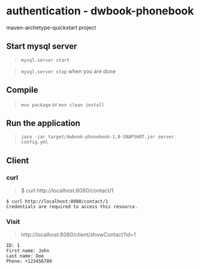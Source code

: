 # authentication - dwbook-phonebook

maven-archetype-quickstart project

## Start mysql server

> `mysql.server start`

> `mysql.server stop` when you are done

## Compile

> `mvn package` or `mvn clean install`

## Run the application

> `java -jar target/dwbook-phonebook-1.0-SNAPSHOT.jar server config.yml`

## Client

### curl

> $ curl http://localhost:8080/contact/1

```
$ curl http://localhost:8080/contact/1
Credentials are required to access this resource.
```

### Visit

> http://localhost:8080/client/showContact?id=1

```
ID: 1
First name: John
Last name: Doe
Phone: +123456789
```


